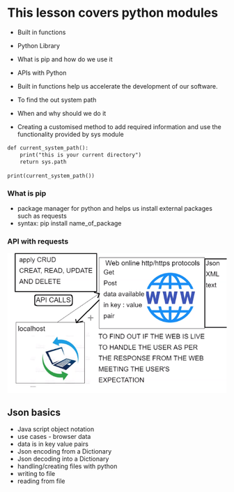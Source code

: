 # This lesson covers python modules

- Built in functions
- Python Library
- What is pip and how do we use it 
- APIs with Python

- Built in functions help us accelerate the development of our software.


- To find the out system path
- When and why should we do it
- Creating a customised method to add required information and use the functionality provided by sys module
``` 
def current_system_path():
    print("this is your current directory")
    return sys.path

print(current_system_path()) 
```

### What is pip
- package manager for python and helps us install external packages
such as requests
- syntax: pip install name_of_package


### API with requests

![](/CRUD.png)


## Json basics
- Java script object notation
- use cases - browser data
- data is in key value pairs
- Json encoding from a Dictionary
- Json decoding into a Dictionary
- handling/creating files with python
- writing to file
- reading from file